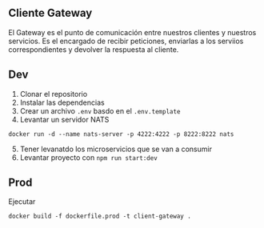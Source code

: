 ## Cliente Gateway
El Gateway es el punto de comunicación entre nuestros clientes y nuestros servicios. Es el encargado de recibir peticiones, enviarlas a los serviios correspondientes y devolver la respuesta al cliente.

## Dev

1. Clonar el repositorio
2. Instalar las dependencias
3. Crear un archivo `.env` basdo en el `.env.template`
4. Levantar un servidor NATS
```
docker run -d --name nats-server -p 4222:4222 -p 8222:8222 nats
```
5. Tener levanatdo los microservicios que se van a consumir
6. Levantar proyecto con `npm run start:dev`

## Prod
Ejecutar
```
docker build -f dockerfile.prod -t client-gateway .
```